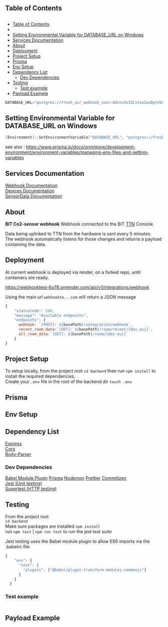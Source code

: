 ## Table of Contents

## 
- [Table of Contents](#table-of-contents)
- [](#)
- [Setting Environmental Variable for DATABASE\_URL on Windows](#setting-environmental-variable-for-database_url-on-windows)
- [Services Documentation ](#services-documentation-)
- [About ](#about-)
- [Deployment ](#deployment-)
- [Project Setup ](#project-setup-)
- [Prisma ](#prisma-)
- [Env Setup ](#env-setup-)
- [Dependency List ](#dependency-list-)
  - [Dev Dependencies ](#dev-dependencies-)
- [Testing ](#testing-)
  - [Test example ](#test-example-)
- [Payload Example ](#payload-example-)


```js
DATABASE_URL="postgres://fresh_air_webhook_user:Udcns3xIGCztavZwcDptVkLbAaAre4z6@dpg-cnvu97q1hbls73bq57hg-a.oregon-postgres.render.com/fresh_air_webhook"
```

## Setting Environmental Variable for DATABASE_URL on Windows
```ps1
[Environment]::SetEnvironmentVariable("DATABASE_URL", "postgres://fresh_air_webhook_user:Udcns3xIGCztavZwcDptVkLbAaAre4z6@dpg-cnvu97q1hbls73bq57hg-a.oregon-postgres.render.com/fresh_air_webhook")
```

see also : https://www.prisma.io/docs/orm/more/development-environment/environment-variables/managing-env-files-and-setting-variables


## Services Documentation <a name="documentation"><a>
[Webhook Documentation](documentation/Webhook.md)  
[Devices Documentation](documentation/Devices.md)  
[SensorData Documentation](documentation/SensorData.md)

## About <a name="about"></a>
**BIT Co2-sensor webhook**
Webhook connected to the BIT [TTN](https://www.thethingsnetwork.org/) Console.  

Data being uplinked to TTN from the hardware is sent every 5 minutes.    
The webhook automatically listens for those changes and returns a payload containing the data.

## Deployment <a name="webhook-deployment"></a>
At current webhook is deployed via render, on a forked repo, until containers are ready.

https://webhooktest-6o78.onrender.com/api/v1/integrations/webhook

Using the main url `webhookte...com`
will return a JSON message

```js
{
    "statusCode": 200,
    "message": "Available endpoints",
    "endpoints": {
      webhook: `[POST]: ${basePath}/integration/webhook`,
      recent_room_data:`[GET]: ${basePath}/room/recent/{dev_eui}`,
      all_room_data:`[GET]: ${basePath}/room/{dev_eui}`
    }
}
```

## Project Setup <a name="setup"></a>
To setup locally, from the project root
`cd backend`
then run `npm install` to install the required dependencies.  
Create your `.env` file in the root of the backend dir
`touch .env`

## Prisma <a name="prisma"></a>

## Env Setup <a name="env-setup"></a>

## Dependency List <a name="dependencies"></a>
[Express](https://www.npmjs.com/package/express)  
[Cors](https://www.npmjs.com/package/cors)  
[Body-Parser](https://www.npmjs.com/package/body-parser)

### Dev Dependencies <a name="dev-dependencies"></a>
[Babel Module Plugin](https://www.npmjs.com/package/@babel/plugin-transform-modules-commonjs)
[Prisma](https://www.prisma.io/)
[Nodemon](https://www.npmjs.com/package/nodemon)
[Prettier](https://prettier.io/)
[Commitizen](https://www.npmjs.com/package/commitizen)  
[Jest (Unit testing)](https://jestjs.io/)  
[Supertest (HTTP testing)](https://www.npmjs.com/package/supertest)  

## Testing <a name="testing"></a>
From the project root  
`cd backend`  
Make sure packages are installed `npm install`  
run `npm test` | `npm run test` to run the jest test suite

Jest testing uses the Babel module plugin to allow ES6 imports via the .babelrc file

```js
{
    "env": {
      "test": {
        "plugins": ["@babel/plugin-transform-modules-commonjs"]
      }
    }
  }
```

### Test example <a name="testExample"></a>
```js

```


## Payload Example <a name="payloadExample"></a>
